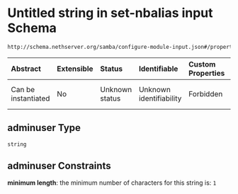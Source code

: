 # Untitled string in set-nbalias input Schema

```txt
http://schema.nethserver.org/samba/configure-module-input.json#/properties/adminuser
```



| Abstract            | Extensible | Status         | Identifiable            | Custom Properties | Additional Properties | Access Restrictions | Defined In                                                                                |
| :------------------ | :--------- | :------------- | :---------------------- | :---------------- | :-------------------- | :------------------ | :---------------------------------------------------------------------------------------- |
| Can be instantiated | No         | Unknown status | Unknown identifiability | Forbidden         | Allowed               | none                | [configure-module-input.json\*](samba/configure-module-input.json "open original schema") |

## adminuser Type

`string`

## adminuser Constraints

**minimum length**: the minimum number of characters for this string is: `1`

